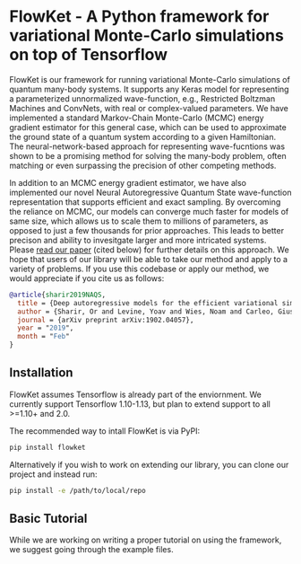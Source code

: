 # FlowKet - A Python framework for variational Monte-Carlo simulations on top of Tensorflow

FlowKet is our framework for running variational Monte-Carlo simulations of quantum many-body systems. It supports any Keras model for representing a parameterized unnormalized wave-function, e.g., Restricted Boltzman Machines and ConvNets, with real or complex-valued parameters. We have implemented a standard Markov-Chain Monte-Carlo (MCMC) energy gradient estimator for this general case, which can be used to approximate the ground state of a quantum system according to a given Hamiltonian. The neural-network-based approach for representing wave-fucntions was shown to be a promising method for solving the many-body problem, often matching or even surpassing the precision of other competing methods.

In addition to an MCMC energy gradient estimator, we have also implemented our novel Neural Autoregressive Quantum State wave-function representation that supports efficient and exact sampling. By overcoming the reliance on MCMC, our models can converge much faster for models of same size, which allows us to scale them to millions of parameters, as opposed to just a few thousands for prior approaches. This leads to better precison and ability to invesitgate larger and more intricated systems. Please [read our paper](https://arxiv.org/abs/1902.04057) (cited below) for further details on this approach. We hope that users of our library will be able to take our method and apply to a variety of problems. If you use this codebase or apply our method, we would appreciate if you cite us as follows:
```bibtex
@article{sharir2019NAQS,
  title = {Deep autoregressive models for the efficient variational simulation of many-body quantum systems},
  author = {Sharir, Or and Levine, Yoav and Wies, Noam and Carleo, Giuseppe and Shashua, Amnon},
  journal = {arXiv preprint arXiv:1902.04057},
  year = "2019",
  month = "Feb"
}
```

## Installation

FlowKet assumes Tensorflow is already part of the enviornment. We currently support Tensorflow 1.10-1.13, but plan to extend support to all >=1.10+ and 2.0.

The recommended way to intall FlowKet is via PyPI:
```bash
pip install flowket
```

Alternatively if you wish to work on extending our library, you can clone our project and instead run:
```bash
pip install -e /path/to/local/repo
```

## Basic Tutorial

While we are working on writing a proper tutorial on using the framework, we suggest going through the example files.
